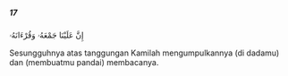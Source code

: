 ##### 17

<span class="ayah">إِنَّ عَلَيْنَا جَمْعَهُۥ وَقُرْءَانَهُۥ</span>

<span class="ayah_translation">Sesungguhnya atas tanggungan Kamilah mengumpulkannya (di dadamu) dan (membuatmu pandai) membacanya.</span>
